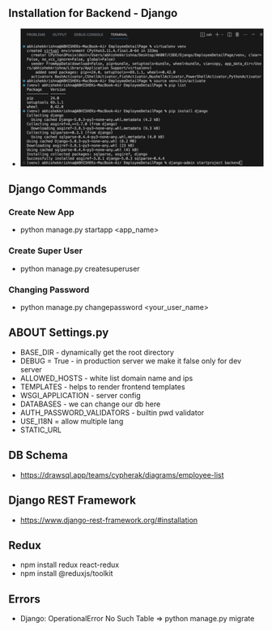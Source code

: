 ## Installation for Backend - Django
- ![terminal](images/Installation.png)
## Django Commands
### Create New App
- python manage.py startapp <app_name>
### Create Super User 
- python manage.py createsuperuser
### Changing Password
- python manage.py changepassword <your_user_name>
## ABOUT Settings.py
- BASE_DIR - dynamically get the root directory
- DEBUG = True - in production server we make it false only for dev server
- ALLOWED_HOSTS - white list domain name and ips
- TEMPLATES  - helps to render frontend templates
- WSGI_APPLICATION - server config
- DATABASES - we can change our db here
- AUTH_PASSWORD_VALIDATORS - builtin pwd validator
- USE_I18N = allow multiple lang
- STATIC_URL

## DB Schema
- https://drawsql.app/teams/cypherak/diagrams/employee-list

## Django REST Framework
- https://www.django-rest-framework.org/#installation

## Redux
- npm install redux react-redux 
- npm install @reduxjs/toolkit



## Errors 
- Django: OperationalError No Such Table =>  python manage.py migrate